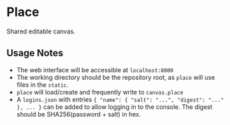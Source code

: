 # Place
Shared editable canvas.

## Usage Notes
- The web interface will be accessible at `localhost:8000`
- The working directory should be the repository root, as `place` will use files in the `static`.
- `place` will load/create and frequently write to `canvas.place`
- A `logins.json` with entries `{ "name": { "salt": "...", "digest": "..." }, ... }` can be added to allow logging in to the console. The digest should be SHA256(password + salt) in hex.
